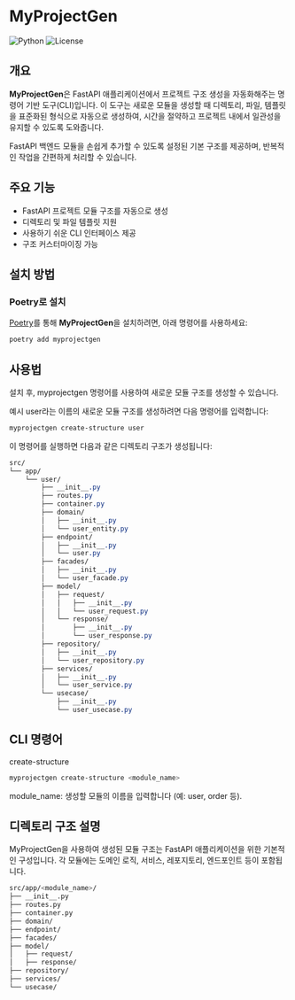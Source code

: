 # MyProjectGen

![Python](https://img.shields.io/badge/Python-3.8%2B-blue)
![License](https://img.shields.io/badge/License-MIT-green)

## 개요

**MyProjectGen**은 FastAPI 애플리케이션에서 프로젝트 구조 생성을 자동화해주는 명령어 기반 도구(CLI)입니다. 이 도구는 새로운 모듈을 생성할 때 디렉토리, 파일, 템플릿을 표준화된 형식으로 자동으로 생성하여, 시간을 절약하고 프로젝트 내에서 일관성을 유지할 수 있도록 도와줍니다.

FastAPI 백엔드 모듈을 손쉽게 추가할 수 있도록 설정된 기본 구조를 제공하며, 반복적인 작업을 간편하게 처리할 수 있습니다.

## 주요 기능

- FastAPI 프로젝트 모듈 구조를 자동으로 생성
- 디렉토리 및 파일 템플릿 지원
- 사용하기 쉬운 CLI 인터페이스 제공
- 구조 커스터마이징 가능

## 설치 방법

### Poetry로 설치

[Poetry](https://python-poetry.org/)를 통해 **MyProjectGen**을 설치하려면, 아래 명령어를 사용하세요:

```bash
poetry add myprojectgen
```

## 사용법
설치 후, myprojectgen 명령어를 사용하여 새로운 모듈 구조를 생성할 수 있습니다.

예시
user라는 이름의 새로운 모듈 구조를 생성하려면 다음 명령어를 입력합니다:

```bash
myprojectgen create-structure user
```

이 명령어를 실행하면 다음과 같은 디렉토리 구조가 생성됩니다:
```css
src/
└── app/
    └── user/
        ├── __init__.py
        ├── routes.py
        ├── container.py
        ├── domain/
        │   ├── __init__.py
        │   └── user_entity.py
        ├── endpoint/
        │   ├── __init__.py
        │   └── user.py
        ├── facades/
        │   ├── __init__.py
        │   └── user_facade.py
        ├── model/
        │   ├── request/
        │   │   ├── __init__.py
        │   │   └── user_request.py
        │   └── response/
        │       ├── __init__.py
        │       └── user_response.py
        ├── repository/
        │   ├── __init__.py
        │   └── user_repository.py
        ├── services/
        │   ├── __init__.py
        │   └── user_service.py
        └── usecase/
            ├── __init__.py
            └── user_usecase.py
```

## CLI 명령어
create-structure
```bash
myprojectgen create-structure <module_name>
```
module_name: 생성할 모듈의 이름을 입력합니다 (예: user, order 등).

## 디렉토리 구조 설명
MyProjectGen을 사용하여 생성된 모듈 구조는 FastAPI 애플리케이션을 위한 기본적인 구성입니다. 각 모듈에는 도메인 로직, 서비스, 레포지토리, 엔드포인트 등이 포함됩니다.
```bash
src/app/<module_name>/
├── __init__.py
├── routes.py
├── container.py
├── domain/
├── endpoint/
├── facades/
├── model/
│   ├── request/
│   ├── response/
├── repository/
├── services/
└── usecase/
```